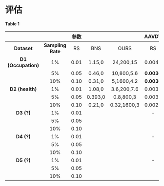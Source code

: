 # 评估

**Table 1**

|  |  | 参数 |  |    | AAVDV |    |    | AAVSTD |    |    | AAVCV |    |    | AELCV |    |    | ALAD |    |    |
| :-------: | :-------------: | :----: | :----: | :----: | :----: | :----: | :----: | :----: | :----: | :----: | :----: | :----: | :----: | :----: | :----: | :----: | :----: | :----: | :----: |
| **Dataset** | **Sampling Rate** | RS    | BNS       | OURS       | RS | BNS | OURS | RS | BNS | OURS | RS | BNS | OURS | RS | BNS | OURS | RS | BNS | OURS |
| **D1 (Occupation)** | 1% | 0.01 | 1.15,0 | 24,200,15 | 0.0048 | 0.0052 | **0.0046** | 0.0666 | 0.0692 | **0.0652** | 0.3125 | 0.3131 | **0.3022** | 0.7079 | **0.5704** | 0.5815 |0.9082|**0.3881**|0.4398|
|  | 5% | 0.05 | 0.46,0 | 10,800,5.6 | **0.0036** | 0.0040 | 0.0037 | **0.0559** | 0.0586 | 0.0566 | 0.2645 | 0.2679 | **0.2522** | 0.6918 | 0.5616 | **0.5612** |1.0035|**0.3299**|0.4201|
|  | 10% | 0.10 | 0.31,0 | 5,1600,4.2 | **0.0030** | 0.0033 | **0.0030** | **0.0494** | 0.0518 | **0.0494** | 0.2366 | 0.2378 | **0.2249** | 0.6886 | 0.5674 | **0.5276** |1.0631|**0.3414**|0.4515|
| **D2 (health)** | 1% | 0.01 | 1.08,0 | 3.6,200,7.6 | 0.0036 | 0.0033 | **0.0033** | 0.0579 | 0.0561 | **0.0552** | 0.0695 | **0.0669** | 0.0671 | 0.7145 | 0.6018 | **0.5806** |1.7836|0.6091|**0.5182**|
|  | 5% | 0.05 | 0.393,0 | 0.8,800,3 | 0.0030 | **0.0024** | 0.0024 | 0.0508 | 0.0434 | **0.0424** | 0.0615 | 0.0519 | **0.0511** | 0.7239 | 0.5884 | **0.5875** | 2.2750 | **0.4558** | 0.4954 |
|  | 10% | 0.10 | 0.21,0 | 0.32,1600,3 | 0.0026 | **0.0019** | 0.0020 | 0.0452 | **0.0352** | 0.0360 | 0.0549 | **0.0424** |   0.0433   | 0.7189 | 0.6119 |   **0.6047**   | 2.4293 | 0.4925 | **0.4895** |
| **D3 (?)** | 1% | 0.01 |  |  | - | - | - | - | - | - | - | - | - | - | - | - |-|-|-|
|  | 5% | 0.05 |          |            |            |        |            |            |        |            |        |        |            |        |        |            |        |            |        |
|  | 10% | 0.10 |          |            |            |        |            |            |        |            |        |        |            |        |        |            |        |            |        |
| **D4 (?)** | 1% | 0.01 |  |  | - | - | - | - | - | - | - | - | - | - | - | - |-|-|-|
|  | 5% | 0.05 |          |            |            |        |            |            |        |            |        |        |            |        |        |            |        |            |        |
|  | 10% | 0.10 |          |            |            |        |            |            |        |            |        |        |            |        |        |            |        |            |        |
| **D5 (?)** | 1% | 0.01 |  |  | - | - | - | - | - | - | - | - | - | - | - | - |-|-|-|
|  | 5% | 0.05 |          |            |            |        |            |            |        |            |        |        |            |        |        |            |        |            |        |
|  | 10% | 0.10 |          |            |            |        |            |            |        |            |        |        |            |        |        |  |        |            | f |
